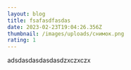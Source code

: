 ```yaml
---
layout: blog
title: fsafasdfasdas
date: 2023-02-23T19:04:26.356Z
thumbnail: /images/uploads/снимок.png
rating: 1
---
```

a﻿dsdasdasdasdasdzxczxczx